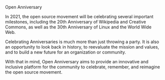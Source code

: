 Open Anniversary

In 2021, the open source movement will be celebrating several important milestones, including the 20th Anniversary of Wikipedia and Creative Commons, as well as the 30th Anniversary of Linux and the World Wide Web.

Celebrating Anniversaries is much more than just throwing a party. It is also an opportunity to look back in history, to reevaluate the mission and values, and to build a new future for an organization or community.

With that in mind, Open Anniversary aims to provide an innovative and inclusive platform for the community to celebrate, remember, and reimagine the open source movement.
